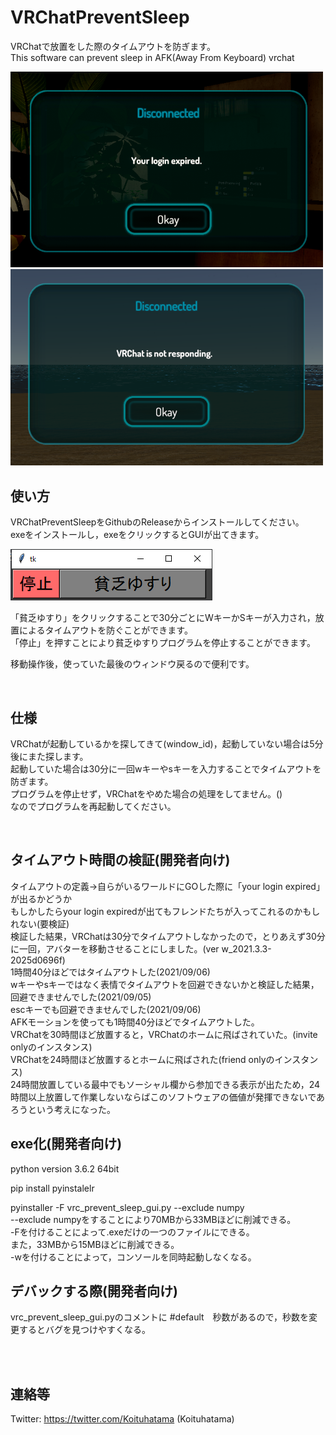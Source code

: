 # VRChatPreventSleep
VRChatで放置をした際のタイムアウトを防ぎます。  
This software can prevent sleep in AFK(Away From Keyboard) vrchat  
<!--  ![Test Image 1](https://github.com/masirof/VRChatPreventSleep/blob/main/VRChatPreventSleep2.png) -->
 <img src="https://github.com/masirof/VRChatPreventSleep/blob/main/VRChatPreventSleep2.png" width="500">
 <img src="https://github.com/masirof/VRChatPreventSleep/blob/main/VRChatPreventSleep3_n.png" width="500">


## 使い方
VRChatPreventSleepをGithubのReleaseからインストールしてください。  
exeをインストールし，exeをクリックするとGUIが出てきます。  

 ![Test Image 2](https://github.com/masirof/VRChatPreventSleep/blob/main/VRChatPreventSleep1.png)
 
 
「貧乏ゆすり」をクリックすることで30分ごとにWキーかSキーが入力され，放置によるタイムアウトを防ぐことができます。  
「停止」を押すことにより貧乏ゆすりプログラムを停止することができます。

移動操作後，使っていた最後のウィンドウ戻るので便利です。 

<br>

## 仕様
VRChatが起動しているかを探してきて(window_id)，起動していない場合は5分後にまた探します。  
起動していた場合は30分に一回wキーやsキーを入力することでタイムアウトを防ぎます。  
プログラムを停止せず，VRChatをやめた場合の処理をしてません。()  
なのでプログラムを再起動してください。  

<br>

## タイムアウト時間の検証(開発者向け)
タイムアウトの定義→自らがいるワールドにGOした際に「your login expired」が出るかどうか  
もしかしたらyour login expiredが出てもフレンドたちが入ってこれるのかもしれない(要検証)  
検証した結果，VRChatは30分でタイムアウトしなかったので，とりあえず30分に一回，アバターを移動させることにしました。(ver  w_2021.3.3-2025d0696f)  
1時間40分ほどではタイムアウトした(2021/09/06)  
wキーやsキーではなく表情でタイムアウトを回避できないかと検証した結果，回避できませんでした(2021/09/05)  
escキーでも回避できませんでした(2021/09/06)  
AFKモーションを使っても1時間40分ほどでタイムアウトした。  
VRChatを30時間ほど放置すると，VRChatのホームに飛ばされていた。(invite onlyのインスタンス)  
VRChatを24時間ほど放置するとホームに飛ばされた(friend onlyのインスタンス)  
24時間放置している最中でもソーシャル欄から参加できる表示が出たため，24時間以上放置して作業しないならばこのソフトウェアの価値が発揮できないであろうという考えになった。  


## exe化(開発者向け)
python version 3.6.2 64bit  

pip install pyinstalelr  

pyinstaller -F vrc_prevent_sleep_gui.py --exclude numpy  
--exclude numpyをすることにより70MBから33MBほどに削減できる。  
-Fを付けることによって.exeだけの一つのファイルにできる。  
また，33MBから15MBほどに削減できる。  
-wを付けることによって，コンソールを同時起動しなくなる。

## デバックする際(開発者向け)
vrc_prevent_sleep_gui.pyのコメントに #default　秒数があるので，秒数を変更するとバグを見つけやすくなる。


<br>
<br>

## 連絡等
Twitter: https://twitter.com/Koituhatama (Koituhatama)  

